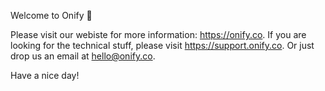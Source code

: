Welcome to Onify 👋

Please visit our webiste for more information: https://onify.co. If you are looking for the technical stuff, please visit https://support.onify.co. Or just drop us an email at hello@onify.co.

Have a nice day!
